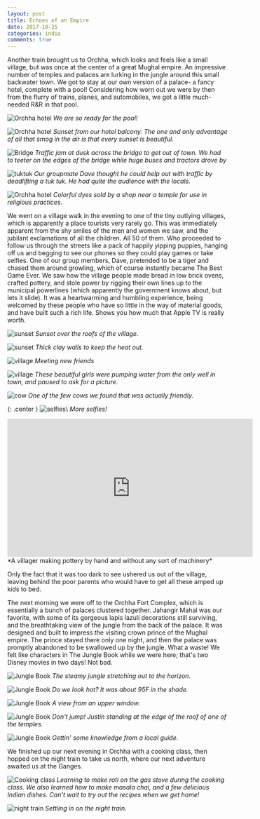 ```yaml
---
layout: post
title: Echoes of an Empire
date: 2017-10-25
categories: india
comments: true
---
```


Another train brought us to Orchha, which looks and feels like a small village, but was once at the center of a great Mughal empire.  An impressive number of temples and palaces are lurking in the jungle around this small backwater town. We got to stay at our own version of a palace- a fancy hotel, complete with a pool!  Considering how worn out we were by then from the flurry of trains, planes, and automobiles, we got a little much-needed R&R in that pool.

![Orchha hotel](/images/thumbs/india/IMG_20171004_153621.jpg)
*We are so ready for the pool!*

![Orchha hotel](/images/thumbs/india/IMG_20171004_172526.jpg)
*Sunset from our hotel balcony. The one and only advantage of all that smog in the air is that every sunset is beautiful.*

![Bridge](/images/thumbs/india/IMG_20171004_174557.jpg)
*Traffic jam at dusk across the bridge to get out of town. We had to teeter on the edges of the bridge while huge buses and tractors drove by*

![tuktuk](/images/thumbs/india/IMG_20171005_144227.jpg)
*Our groupmate Dave thought he could help out with traffic by deadlifting a tuk tuk. He had quite the audience with the locals.*

![Orchha hotel](/images/thumbs/india/IMG_20171005_114106.jpg)
*Colorful dyes sold by a shop near a temple for use in religious practices.*

We went on a village walk in the evening to one of the tiny outlying villages, which is apparently a place tourists very rarely go.  This was immediately apparent from the shy smiles of the men and women we saw, and the jubilant exclamations of all the children.  All 50 of them.  Who proceeded to follow us through the streets like a pack of happily yipping puppies, hanging off us and begging to see our phones so they could play games or take selfies.  One of our group members, Dave, pretended to be a tiger and chased them around growling, which of course instantly became The Best Game Ever.  We saw how the village people made bread in low brick ovens, crafted pottery, and stole power by rigging their own lines up to the municipal powerlines (which apparently the government knows about, but lets it slide).  It was a heartwarming and humbling experience, being welcomed by these people who have so little in the way of material goods, and have built such a rich life.  Shows you how much that Apple TV is really worth.

![sunset](/images/thumbs/india/IMG_20171005_173759.jpg)
*Sunset over the roofs of the village.*

![sunset](/images/thumbs/india/IMG_20171005_172831.jpg)
*Thick clay walls to keep the heat out.*

![village](/images/thumbs/india/IMG_20171005_174016.jpg)
*Meeting new friends*

![village](/images/thumbs/india/IMG_20171005_172325.jpg)
*These beautiful girls were pumping water from the only well in town, and paused to ask for a picture.*

![cow](/images/thumbs/india/IMG_20171005_171828.jpg)
*One of the few cows we found that was actually friendly.*

{: .center }
![selfies](/images/thumbs/india/20171005_175836.jpg)\\
*More selfies!*

<iframe width="560" height="315" src="https://www.youtube.com/embed/mH9A7_znUeE" frameborder="0" gesture="media" allowfullscreen></iframe>
*A villager making pottery by hand and without any sort of machinery*

Only the fact that it was too dark to see ushered us out of the village, leaving behind the poor parents who would have to get all these amped up kids to bed.

The next morning we were off to the Orchha Fort Complex, which is essentially a bunch of palaces clustered together.  Jahangir Mahal was our favorite, with some of its gorgeous lapis lazuli decorations still surviving, and the breathtaking view of the jungle from the back of the palace.  It was designed and built to impress the visiting crown prince of the Mughal empire.  The prince stayed there only one night, and then the palace was promptly abandoned to be swallowed up by the jungle.  What a waste!  We felt like characters in The Jungle Book while we were here; that's two Disney movies in two days!  Not bad.

![Jungle Book](/images/thumbs/india/IMG_20171005_092515.jpg)
*The steamy jungle stretching out to the horizon.*

![Jungle Book](/images/thumbs/india/IMG_20171005_094047.jpg)
*Do we look hot?  It was about 95F in the shade.*

![Jungle Book](/images/thumbs/india/IMG_20171005_094333.jpg)
*A view from an upper window.*

![Jungle Book](/images/thumbs/india/IMG_20171005_112705.jpg)
*Don't jump!  Justin standing at the edge of the roof of one of the temples.*

![Jungle Book](/images/thumbs/india/IMG_20171005_094849.jpg)
*Gettin' some knowledge from a local guide.*

We finished up our next evening in Orchha with a cooking class, then hopped on the night train to take us north, where our next adventure awaited us at the Ganges.

![Cooking class](/images/thumbs/india/IMG_20171006_191537.jpg)
*Learning to make roti on the gas stove during the cooking class.  We also learned how to make masala chai, and a few delicious Indian dishes.  Can't wait to try out the recipes when we get home!*

![night train](/images/thumbs/india/IMG_20171006_231716.jpg)
*Settling in on the night train.*